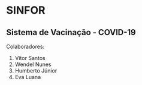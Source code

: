 # SINFOR
## Sistema de Vacinação - COVID-19

Colaboradores:
1. Vitor Santos
2. Wendel Nunes
3. Humberto Júnior
4. Eva Luana
	
